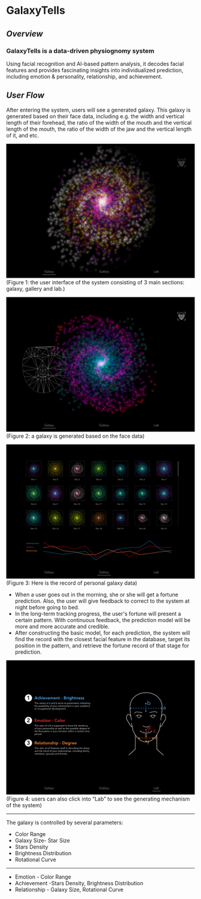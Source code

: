 # GalaxyTells
######
## *Overview*
### GalaxyTells is a data-driven physiognomy system
Using facial recognition and AI-based pattern analysis, it decodes facial features and provides fascinating insights into individualized prediction, including emotion & personality, relationship, and achievement.
## *User Flow*
After entering the system, users will see a generated galaxy. This galaxy is generated based on their face data, including e.g. the width and vertical length of their forehead, the ratio of the width of the mouth and the vertical length of the mouth, the ratio of the width of the jaw and the vertical length of it, and etc.

![Figure 1](1@2x.jpg)
(Figure 1: the user interface of the system consisting of 3 main sections: galaxy, gallery and lab.)

![Figure 2](2@2x.jpg)
(Figure 2: a galaxy is generated based on the face data)

![Figure 3](3@2x.jpg)
(Figure 3: Here is the record of personal galaxy data)
- When a user goes out in the morning, she or she will get a fortune prediction. Also, the user will give feedback to correct to the system at night before going to bed.
- In the long-term tracking progress, the user's fortune will present a certain pattern. With continuous feedback, the prediction model will be more and more accurate and credible.
- After constructing the basic model, for each prediction, the system will find the record with the closest facial feature in the database, target its position in the pattern, and retrieve the fortune record of that stage for prediction.

![Figure 4](4@2x.jpg)
(Figure 4: users can also click into “Lab” to see the generating mechanism of the system)

----

The galaxy is controlled by several parameters:

- Color Range
- Galaxy Size- Star Size
 - Stars Density 
 - Brightness Distribution
 - Rotational Curve


--------

- Emotion - Color Range
- Achievement -Stars Density, Brightness Distribution
- Relationship - Galaxy Size, Rotational Curve


